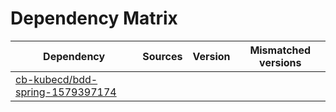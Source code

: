 # Dependency Matrix

Dependency | Sources | Version | Mismatched versions
---------- | ------- | ------- | -------------------
[cb-kubecd/bdd-spring-1579397174](https://github.com/cb-kubecd/bdd-spring-1579397174.git) |  | []() | 
